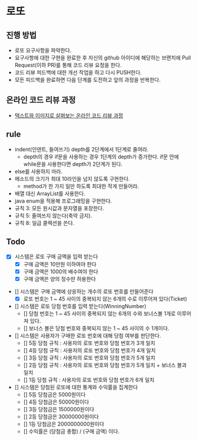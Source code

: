# 로또
## 진행 방법
* 로또 요구사항을 파악한다.
* 요구사항에 대한 구현을 완료한 후 자신의 github 아이디에 해당하는 브랜치에 Pull Request(이하 PR)를 통해 코드 리뷰 요청을 한다.
* 코드 리뷰 피드백에 대한 개선 작업을 하고 다시 PUSH한다.
* 모든 피드백을 완료하면 다음 단계를 도전하고 앞의 과정을 반복한다.

## 온라인 코드 리뷰 과정
* [텍스트와 이미지로 살펴보는 온라인 코드 리뷰 과정](https://github.com/next-step/nextstep-docs/tree/master/codereview)

## rule
- indent(인덴트, 들여쓰기) depth를 2단계에서 1단계로 줄여라.
  - depth의 경우 if문을 사용하는 경우 1단계의 depth가 증가한다. if문 안에 while문을 사용한다면 depth가 2단계가 된다.
- else를 사용하지 마라.
- 메소드의 크기가 최대 10라인을 넘지 않도록 구현한다.
  - method가 한 가지 일만 하도록 최대한 작게 만들어라.
- 배열 대신 ArrayList를 사용한다.
- java enum을 적용해 프로그래밍을 구현한다.
- 규칙 3: 모든 원시값과 문자열을 포장한다.
- 규칙 5: 줄여쓰지 않는다(축약 금지).
- 규칙 8: 일급 콜렉션을 쓴다.


## Todo
- [x] 시스템은 로또 구매 금액을 입력 받는다
  - [x] 구매 금액은 10만원 이하여야 한다
  - [x] 구매 금액은 1000의 배수여야 한다
  - [x] 구매 금액은 양의 정수만 허용한다
- [] 시스템은 구매 금액에 상응하는 개수의 로또 번호를 만들어준다
  - [x] 로또 번호는 1 ~ 45 사이의 중복되지 않는 6개의 수로 이루어져 있다(Ticket)
- [] 시스템은 로또 당첨 번호를 입력 받는다(WinningNumber)
  - [] 당첨 번호는 1 ~ 45 사이의 중복되지 않는 6개의 수와 보너스볼 1개로 이루어져 있다.
  - [] 보너스 볼은 당첨 번호와 중복되지 않는 1 ~ 45 사이의 수 1개이다.
- [] 시스템은 사용자가 구매한 로또 번호에 대해 당첨 여부를 판단한다.
  - [] 5등 당첨 규칙 : 사용자의 로또 번호와 당첨 번호가 3개 일치
  - [] 4등 당첨 규칙 : 사용자의 로또 번호와 당첨 번호가 4개 일치
  - [] 3등 당첨 규칙 : 사용자의 로또 번호와 당첨 번호가 5개 일치
  - [] 2등 당첨 규칙 : 사용자의 로또 번호와 당첨 번호가 5개 일치 + 보너스 볼과 일치
  - [] 1등 당첨 규칙 : 사용자의 로또 번호와 당첨 번호가 6개 일치
- [] 시스템은 당첨된 로또에 대한 통계와 수익률을 집계한다
  - [] 5등 당첨금은 5000원이다
  - [] 4등 당첨금은 50000원이다
  - [] 3등 당첨금은 1500000원이다
  - [] 2등 당첨금은 30000000원이다
  - [] 1등 당첨금은 2000000000원이다
  - [] 수익률은 (당첨금 총합) / (구매 금액) 이다.


